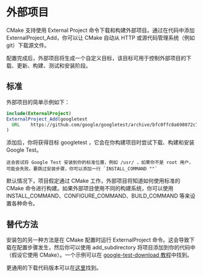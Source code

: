 # 外部项目

CMake 支持使用 External Project 命令下载和构建外部项目。通过在代码中添加 ExternalProject_Add，你可以让 CMake 自动从 HTTP 或源代码管理系统（例如 git）下载源文件。

配置完成后，外部项目将生成一个自定义目标，该目标可用于控制外部项目的下载、更新、构建、测试和安装阶段。

## 标准

外部项目的简单示例如下：

```cmake
include(ExternalProject)
ExternalProject_Add(googletest
  URL    https://github.com/google/googletest/archive/bfc0ffc8a698072c794ae7299db9cb6866f4c0bc.tar.gz_
)
```

添加后，你将获得目标 googletest ，它会在你构建项目时尝试下载、构建和安装 Google Test。

```{note}
这会尝试将 Google Test 安装到你的标准位置，例如 /usr/ ，如果你不是 root 用户，可能会失败。要跳过安装步骤，你可以添加一行 `INSTALL_COMMAND ""`
```

默认情况下，项目假定通过 CMake 工作，外部项目将知道如何使用标准的 CMake 命令进行构建。如果外部项目使用不同的构建系统，你可以使用 INSTALL_COMMAND、CONFIGURE_COMMAND、BUILD_COMMAND 等来设置各种命令。

## 替代方法

安装包的另一种方法是在 CMake 配置时运行 ExternalProject 命令。这会导致下载在配置步骤发生，然后你可以使用 add_subdirectory 将项目添加到你的代码中（假设它使用 CMake）。一个示例可以在 [google-test-download 教程](../../05-unit-testing/google-test-download/index)中找到。

更通用的下载代码版本可以在[这里](https://github.com/Crascit/DownloadProject)找到。